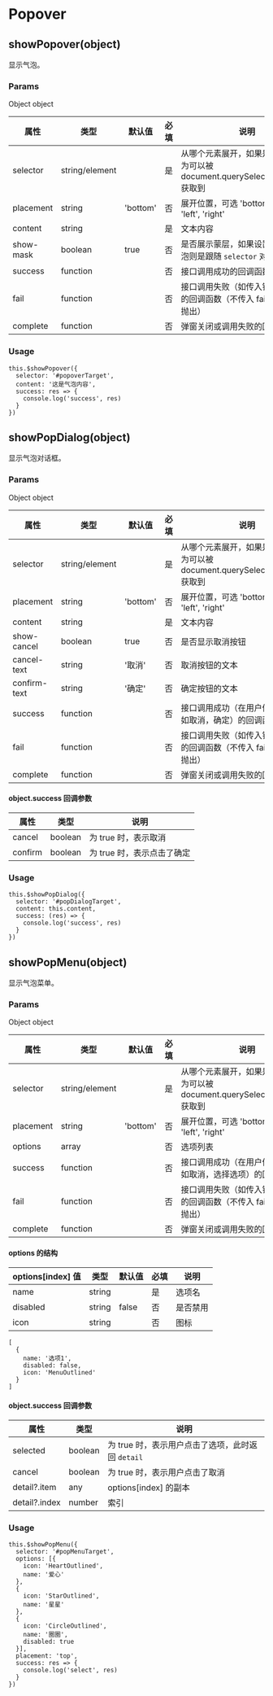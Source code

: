 # Popover

## showPopover(object)

显示气泡。

### Params

Object object

| 属性      | 类型           | 默认值   | 必填 | 说明                                                                              |
| --------- | -------------- | -------- | ---- | --------------------------------------------------------------------------------- |
| selector  | string/element |          | 是   | 从哪个元素展开，如果是 string，则为可以被 document.querySelector(selector) 获取到 |
| placement | string         | 'bottom' | 否   | 展开位置，可选 'bottom', 'top', 'left', 'right'                                   |
| content   | string         |          | 是   | 文本内容                                                                          |
| show-mask | boolean        | true     | 否   | 是否展示蒙层，如果设置不展示，气泡则是跟随 `selector` 对应的元素                  |
| success   | function       |          | 否   | 接口调用成功的回调函数                                                            |
| fail      | function       |          | 否   | 接口调用失败（如传入错误的参数）的回调函数（不传入 fail 遇错误直接抛出）          |
| complete  | function       |          | 否   | 弹窗关闭或调用失败的回调函数                                                      |

### Usage

```
this.$showPopover({
  selector: '#popoverTarget',
  content: '这是气泡内容',
  success: res => {
    console.log('success', res)
  }
})
```

## showPopDialog(object)

显示气泡对话框。

### Params

Object object

| 属性         | 类型           | 默认值   | 必填 | 说明                                                                              |
| ------------ | -------------- | -------- | ---- | --------------------------------------------------------------------------------- |
| selector     | string/element |          | 是   | 从哪个元素展开，如果是 string，则为可以被 document.querySelector(selector) 获取到 |
| placement    | string         | 'bottom' | 否   | 展开位置，可选 'bottom', 'top', 'left', 'right'                                   |
| content      | string         |          | 是   | 文本内容                                                                          |
| show-cancel  | boolean        | true     | 否   | 是否显示取消按钮                                                                  |
| cancel-text  | string         | '取消'   | 否   | 取消按钮的文本                                                                    |
| confirm-text | string         | '确定'   | 否   | 确定按钮的文本                                                                    |
| success      | function       |          | 否   | 接口调用成功（在用户做出选择后，如取消，确定）的回调函数                          |
| fail         | function       |          | 否   | 接口调用失败（如传入错误的参数）的回调函数（不传入 fail 遇错误直接抛出）          |
| complete     | function       |          | 否   | 弹窗关闭或调用失败的回调函数                                                      |

#### object.success 回调参数

| 属性    | 类型    | 说明                       |
| ------- | ------- | -------------------------- |
| cancel  | boolean | 为 true 时，表示取消       |
| confirm | boolean | 为 true 时，表示点击了确定 |

### Usage

```
this.$showPopDialog({
  selector: '#popDialogTarget',
  content: this.content,
  success: (res) => {
    console.log('success', res)
  }
})
```

## showPopMenu(object)

显示气泡菜单。

### Params

Object object

| 属性      | 类型           | 默认值   | 必填 | 说明                                                                              |
| --------- | -------------- | -------- | ---- | --------------------------------------------------------------------------------- |
| selector  | string/element |          | 是   | 从哪个元素展开，如果是 string，则为可以被 document.querySelector(selector) 获取到 |
| placement | string         | 'bottom' | 否   | 展开位置，可选 'bottom', 'top', 'left', 'right'                                   |
| options   | array          |          | 否   | 选项列表                                                                          |
| success   | function       |          | 否   | 接口调用成功（在用户做出选择后，如取消，选择选项）的回调函数                      |
| fail      | function       |          | 否   | 接口调用失败（如传入错误的参数）的回调函数（不传入 fail 遇错误直接抛出）          |
| complete  | function       |          | 否   | 弹窗关闭或调用失败的回调函数                                                      |

#### options 的结构

| options[index] 值 | 类型   | 默认值 | 必填 | 说明     |
| ----------------- | ------ | ------ | ---- | -------- |
| name              | string |        | 是   | 选项名   |
| disabled          | string | false  | 否   | 是否禁用 |
| icon              | string |        | 否   | 图标     |

```
[
  {
    name: '选项1',
    disabled: false,
    icon: 'MenuOutlined'
  }
]
```

#### object.success 回调参数

| 属性          | 类型    | 说明                                              |
| ------------- | ------- | ------------------------------------------------- |
| selected      | boolean | 为 true 时，表示用户点击了选项，此时返回 `detail` |
| cancel        | boolean | 为 true 时，表示用户点击了取消                    |
| detail?.item  | any     | options[index] 的副本                             |
| detail?.index | number  | 索引                                              |

### Usage

```
this.$showPopMenu({
  selector: '#popMenuTarget',
  options: [{
    icon: 'HeartOutlined',
    name: '爱心'
  },
  {
    icon: 'StarOutlined',
    name: '星星'
  },
  {
    icon: 'CircleOutlined',
    name: '圈圈',
    disabled: true
  }],
  placement: 'top',
  success: res => {
    console.log('select', res)
  }
})
```
